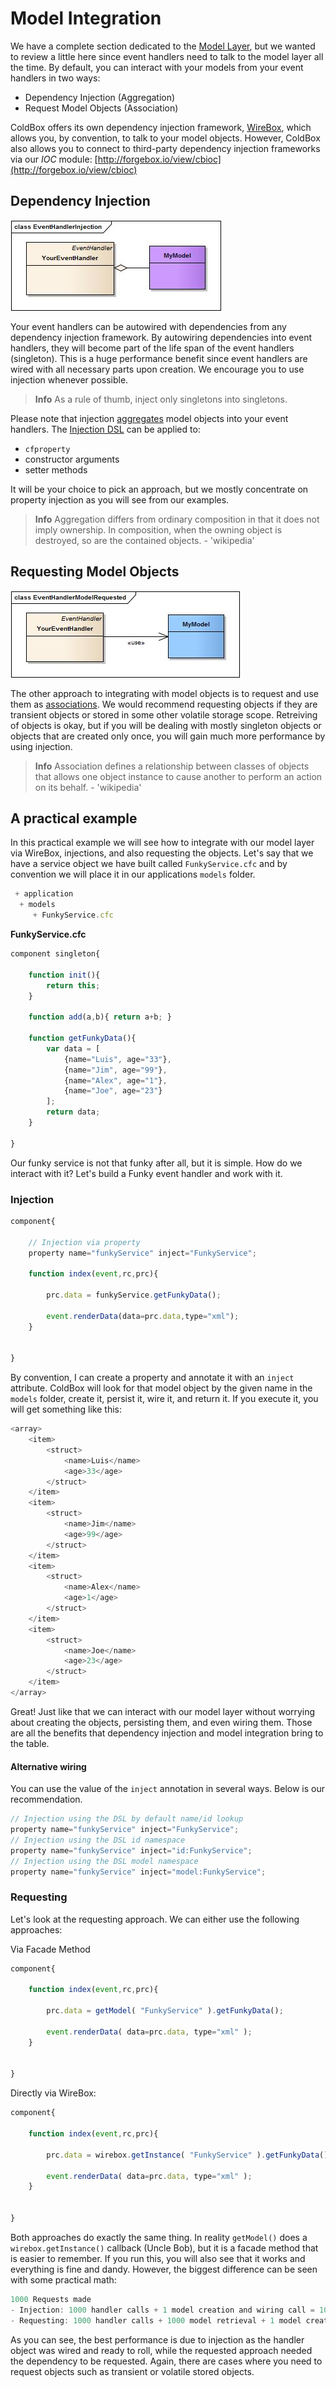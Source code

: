 # Model Integration

We have a complete section dedicated to the [Model Layer](../../models/), but we wanted to review a little here since event handlers need to talk to the model layer all the time. By default, you can interact with your models from your event handlers in two ways:

* Dependency Injection \(Aggregation\)
* Request Model Objects \(Association\)

ColdBox offers its own dependency injection framework, [WireBox](http://wirebox.ortusbooks.com), which allows you, by convention, to talk to your model objects. However, ColdBox also allows you to connect to third-party dependency injection frameworks via our _IOC_ module: [http://forgebox.io/view/cbioc](http://forgebox.io/view/cbioc)

## Dependency Injection

![](/full/images/EventHandlerInjection.jpg)

Your event handlers can be autowired with dependencies from any dependency injection framework. By autowiring dependencies into event handlers, they will become part of the life span of the event handlers \(singleton\). This is a huge performance benefit since event handlers are wired with all necessary parts upon creation. We encourage you to use injection whenever possible.

> **Info** As a rule of thumb, inject only singletons into singletons.

Please note that injection [aggregates](http://en.wikipedia.org/wiki/Object_composition) model objects into your event handlers. The [Injection DSL](http://wirebox.ortusbooks.com/content/injection_dsl/index.html) can be applied to:

* `cfproperty`
* constructor arguments
* setter methods

It will be your choice to pick an approach, but we mostly concentrate on property injection as you will see from our examples.

> **Info** Aggregation differs from ordinary composition in that it does not imply ownership. In composition, when the owning object is destroyed, so are the contained objects. - 'wikipedia'

## Requesting Model Objects

![](/full/images/EventHandlerModelRequested.jpg)

The other approach to integrating with model objects is to request and use them as [associations](http://en.wikipedia.org/wiki/Association_%28object-oriented_programming%29). We would recommend requesting objects if they are transient objects or stored in some other volatile storage scope. Retreiving of objects is okay, but if you will be dealing with mostly singleton objects or objects that are created only once, you will gain much more performance by using injection.

> **Info** Association defines a relationship between classes of objects that allows one object instance to cause another to perform an action on its behalf. - 'wikipedia'

## A practical example

In this practical example we will see how to integrate with our model layer via WireBox, injections, and also requesting the objects. Let's say that we have a service object we have built called `FunkyService.cfc` and by convention we will place it in our applications `models` folder.

```javascript
 + application
  + models
     + FunkyService.cfc
```

**FunkyService.cfc**

```javascript
component singleton{

    function init(){
        return this;
    }

    function add(a,b){ return a+b; }

    function getFunkyData(){
        var data = [
            {name="Luis", age="33"},
            {name="Jim", age="99"},
            {name="Alex", age="1"},
            {name="Joe", age="23"}
        ];
        return data;
    }

}
```

Our funky service is not that funky after all, but it is simple. How do we interact with it? Let's build a Funky event handler and work with it.

### Injection

```javascript
component{

    // Injection via property
    property name="funkyService" inject="FunkyService";

    function index(event,rc,prc){

        prc.data = funkyService.getFunkyData();

        event.renderData(data=prc.data,type="xml");
    }    


}
```

By convention, I can create a property and annotate it with an `inject` attribute. ColdBox will look for that model object by the given name in the `models` folder, create it, persist it, wire it, and return it. If you execute it, you will get something like this:

```javascript
<array>
    <item>
        <struct>
            <name>Luis</name>
            <age>33</age>
        </struct>
    </item>
    <item>
        <struct>
            <name>Jim</name>
            <age>99</age>
        </struct>
    </item>
    <item>
        <struct>
            <name>Alex</name>
            <age>1</age>
        </struct>
    </item>
    <item>
        <struct>
            <name>Joe</name>
            <age>23</age>
        </struct>
    </item>
</array>
```

Great! Just like that we can interact with our model layer without worrying about creating the objects, persisting them, and even wiring them. Those are all the benefits that dependency injection and model integration bring to the table.

#### Alternative wiring

You can use the value of the `inject` annotation in several ways. Below is our recommendation.

```javascript
// Injection using the DSL by default name/id lookup
property name="funkyService" inject="FunkyService";
// Injection using the DSL id namespace
property name="funkyService" inject="id:FunkyService";
// Injection using the DSL model namespace
property name="funkyService" inject="model:FunkyService";
```

### Requesting

Let's look at the requesting approach. We can either use the following approaches:

Via Facade Method

```javascript
component{

    function index(event,rc,prc){

        prc.data = getModel( "FunkyService" ).getFunkyData();

        event.renderData( data=prc.data, type="xml" );
    }    


}
```

Directly via WireBox:

```javascript
component{

    function index(event,rc,prc){

        prc.data = wirebox.getInstance( "FunkyService" ).getFunkyData();

        event.renderData( data=prc.data, type="xml" );
    }    


}
```

Both approaches do exactly the same thing. In reality `getModel()` does a `wirebox.getInstance()` callback \(Uncle Bob\), but it is a facade method that is easier to remember. If you run this, you will also see that it works and everything is fine and dandy. However, the biggest difference can be seen with some practical math:

```javascript
1000 Requests made
- Injection: 1000 handler calls + 1 model creation and wiring call = 1001 calls
- Requesting: 1000 handler calls + 1000 model retrieval + 1 model creation call = 2002 calls
```

As you can see, the best performance is due to injection as the handler object was wired and ready to roll, while the requested approach needed the dependency to be requested. Again, there are cases where you need to request objects such as transient or volatile stored objects.

